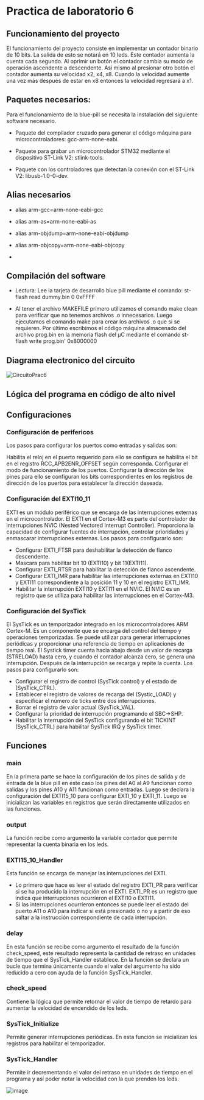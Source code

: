 # Practica de laboratorio 6

## Funcionamiento del proyecto
El funcionamiento del proyecto consiste en implementar un contador binario de 10 bits. La salida de esto se notará en 10 leds. Este contador aumenta la cuenta cada segundo. Al oprimir un botón el contador cambia su modo de operación ascendente a descendente. Así mismo al presionar otro botón el contador aumenta su velocidad x2, x4, x8. Cuando la velocidad aumente una vez más después de estar en x8 entonces la velocidad regresará a x1.

## Paquetes necesarios:
Para el funcionamiento de la blue-pill se necesita la instalación del siguiente software necesario.

* Paquete del compilador cruzado para generar el código máquina para microcontroladores: gcc-arm-none-eabi. 

* Paquete para grabar un microcontrolador STM32 mediante el dispositivo ST-Link V2: stlink-tools. 

* Paquete con los controladores que detectan la conexión con el ST-Link V2: libusb-1.0-0-dev.

## Alias necesarios
* alias arm-gcc=arm-none-eabi-gcc

* alias arm-as=arm-none-eabi-as

* alias arm-objdump=arm-none-eabi-objdump

* alias arm-objcopy=arm-none-eabi-objcopy
*
## Compilación del software

* Lectura: Lee la tarjeta de desarrollo blue pill mediante el comando: st-flash read dummy.bin 0 0xFFFF

* Al tener el archivo MAKEFILE primero utilizamos el comando make clean para verificar que no tenemos archivos .o innecesarios. Luego ejecutamos el comando make para crear los archivos .o que si se requieren. Por último escribimos el código máquina almacenado del archivo prog.bin en la memoria flash del µC mediante el comando st-flash write prog.bin' 0x8000000

## Diagrama electronico del circuito

![CircuitoPrac6](https://github.com/BrendaAbigailVC/Practica4/assets/109320578/57d957ac-4e26-408e-858b-940d2ad60bf6)

## Lógica del programa en código de alto nivel 

## Configuraciones
### Configuración de perifericos
Los pasos para configurar los puertos como entradas y salidas son:


Habilita el reloj en el puerto requerido para ello se configura se habilita el bit en el registro RCC_APB2ENR_OFFSET según corresponda.
Configurar el modo de funcionamiento de los puertos.
Configurar la dirección de los pines para ello se configuran los bits correspondientes en los registros de dirección de los puertos para establecer la dirección deseada.

### Configuración del EXTI10_11
EXTI es un módulo periférico que se encarga de las interrupciones externas en el microcontrolador.
El EXTI en el Cortex-M3 es parte del controlador de interrupciones NVIC (Nested Vectored Interrupt Controller).
Proporciona la capacidad de configurar fuentes de interrupción, controlar prioridades y enmascarar interrupciones externas.
Los pasos para configurarlo son:
* Configurar EXTI_FTSR para deshabilitar la detección de flanco descendente.
* Mascara para habilitar bit 10 (EXTI10) y bit 11(EXTI11).
* Configurar EXTI_RTSR para habilitar la detección de flanco ascendente.
* Configurar EXTI_IMR para habilitar las interrupciones  externas en EXTI10 y EXTI11 correspondiente a la posición 11 y 10 en el registro EXTI_IMR.
* Habilitar la interrupción EXTI10 y EXTI11 en el NVIC. El NVIC es un registro que se utiliza para habilitar las interrupciones en el Cortex-M3.

### Configuración del SysTick
El SysTick es un temporizador integrado en los microcontroladores ARM Cortex-M. Es un componente que se encarga del control del tiempo y operaciones temporizadas. Se puede utilizar para generar interrupciones periódicas y proporcionar una referencia de tiempo en aplicaciones de tiempo real.
El Systick timer cuenta hacia abajo desde un valor de recarga (STRELOAD) hasta cero, y cuando el contador alcanza cero, se genera una interrupción. Después de la interrupción se recarga y repite la cuenta.
Los pasos para configurarlo son:
* Configurar el registro de control (SysTick control) y el estado de (SysTick_CTRL).
* Establecer el registro de valores de recarga del (Systic_LOAD) y especificar el número de ticks entre dos interrupciones.
* Borrar el registro de valor actual (SysTick_VAL).
* Configurar la prioridad de interrupción programando el SBC->SHP.
* Habilitar la interrupción del SysTick configurando el bit TICKINT (SysTick_CTRL) para habilitar SysTick IRQ y SysTick timer.

## Funciones
### main
En la primera parte se hace la configuración de los pines de salida y de entrada de la blue pill en este caso los pines del A0 al A9 funcionan como salidas y los pines A10 y A11 funcionan como entradas. 
Luego se declara la configuración del EXTI15_10 para configurar EXTI_10 y EXTI_11.
Luego se inicializan las variables en registros que serán directamente utilizados en las funciones.

### output
La función recibe como argumento la variable contador que permite representar la cuenta binaria en los leds. 

### EXTI15_10_Handler
Esta función se encarga de manejar las interrupciones del EXTI.
* Lo primero que hace es leer el estado del registro EXTI_PR para verificar si se ha producido la interrupción en el EXTI. EXTI_PR es un registro que indica que interrupciones ocurrieron el EXTI10 o EXTI11.
* Si las interrupciones ocurrieron entonces se puede leer el estado del puerto A11 o A10 para indicar si está presionado o no y a partir de eso saltar a la instrucción correspondiente de cada interrupción.

### delay

En esta función se recibe como argumento el resultado de la función check_speed, este resultado representa la cantidad de retraso en unidades de tiempo que el SysTick_Handler establece. En la función se declara un bucle que termina únicamente cuando el valor del argumento ha sido reducido a cero con ayuda de la función SysTick_Handler.

### check_speed

Contiene la lógica que permite retornar el valor de tiempo de retardo para aumentar la velocidad de encendido de los leds.

### SysTick_Initialize

Permite generar interrupciones periódicas. En esta función se inicializan los registros para habilitar el temporizador.
 
### SysTick_Handler

Permite ir decrementando el valor del retraso en unidades de tiempo en el programa y así poder notar la velocidad con la que prenden los leds.


![image](https://github.com/BrendaAbigailVC/Practica4/assets/109320578/1b26b22a-8f96-43ff-8334-3e10a8bd2adc)
